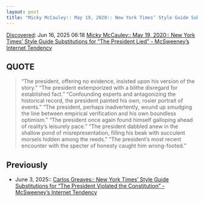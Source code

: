 ```yaml
---
layout: post
title: "Micky McCauley:: May 19, 2020:: New York Times’ Style Guide Substitutions for “The President Lied” - McSweeney’s Internet Tendency"
---
```

[Discovered](http://rolandtanglao.com/2020/07/29/p1-blogthis-checkvist-list-links-to-blog/): Jun 16, 2025 06:18 [Micky McCauley:: May 19, 2020:: New York Times’ Style Guide Substitutions for “The President Lied” - McSweeney’s Internet Tendency](https://www.mcsweeneys.net/articles/new-york-times-style-guide-substitutions-for-the-president-lied)

## QUOTE

>“The president, offering no evidence, insisted upon his version of the story.”
>“The president extemporized with a blithe disregard for established fact.”
>“Confounding experts and antagonizing the historical record, the president painted his own, rosier portrait of events.”
>“The president, perhaps inadvertently, wound up smudging the line between empirical verification and his own boundless optimism.”
>“The president once again found himself galloping ahead of reality’s leisurely pace.”
>“The president dabbled anew in the shallow pond of misrepresentation, filling his beak with succulent morsels hidden among the reeds.”
>“The president’s most recent encounter with the specter of honesty caught him wrong-footed.”

## Previously

* June 3, 2025:: [Carlos Greaves:: New York Times’ Style Guide Substitutions for “The President Violated the Constitution” - McSweeney’s Internet Tendency](http://rolandtanglao.com/2025/06/15/p0614-new-york-times-style-guide-substitutions-for-the-president-violated-the-constitution/)
